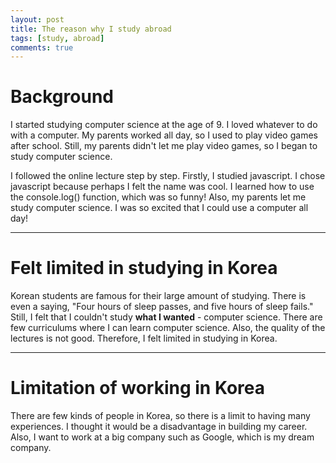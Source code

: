 ```yaml
---
layout: post
title: The reason why I study abroad
tags: [study, abroad]
comments: true
---
```


# Background

I started studying computer science at the age of 9. I loved whatever to do with a computer. My parents worked all day, so I used to play video games after school. Still, my parents didn't let me play video games, so I began to study computer science.

I followed the online lecture step by step. Firstly, I studied javascript. I chose javascript because perhaps I felt the name was cool. I learned how to use the console.log() function, which was so funny! Also, my parents let me study computer science. I was so excited that I could use a computer all day!

---

# Felt limited in studying in Korea

Korean students are famous for their large amount of studying. There is even a saying, "Four hours of sleep passes, and five hours of sleep fails." Still, I felt that I couldn't study **what I wanted** - computer science. There are few curriculums where I can learn computer science. Also, the quality of the lectures is not good. Therefore, I felt limited in studying in Korea.

---

# Limitation of working in Korea

There are few kinds of people in Korea, so there is a limit to having many experiences. I thought it would be a disadvantage in building my career. Also, I want to work at a big company such as Google, which is my dream company.
